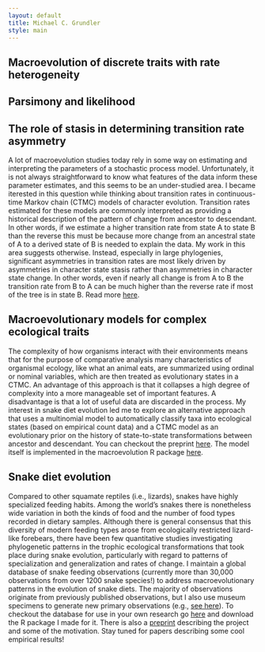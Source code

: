 ```yaml
---
layout: default
title: Michael C. Grundler
style: main
---
```


## Macroevolution of discrete traits with rate heterogeneity

## Parsimony and likelihood

## The role of stasis in determining transition rate asymmetry

A lot of macroevolution studies today rely in some way on estimating and
interpreting the parameters of a stochastic process model. Unfortunately, it is
not always straightforward to know what features of the data inform these
parameter estimates, and this seems to be an under-studied area. I became
iterested in this question while thinking about transition rates in continuous-time
Markov chain (CTMC) models of character evolution.
Transition rates estimated for these models are commonly interpreted as providing
a historical description of the pattern of change from ancestor to descendant.
In other words, if we estimate a higher transition rate from state A to state B
than the reverse this must be because more change from an ancestral state of A
to a derived state of B is needed to explain the data.
My work in this area suggests otherwise. Instead, especially in large phylogenies,
significant asymmetries in transition rates are most likely driven by asymmetries
in character state stasis rather than asymmetries in character state change.
In other words, even if nearly all change is from A to B the transition rate
from B to A can be much higher than the reverse rate if most of the tree is in
state B. Read more [here](https://blueraleigh.github.io/research).

## Macroevolutionary models for complex ecological traits

The complexity of how organisms interact with their environments means that for
the purpose of comparative analysis many characteristics of organismal ecology,
like what an animal eats, are summarized using ordinal or nominal variables, which
are then treated as evolutionary states in a CTMC. An advantage of this approach
is that it collapses a high degree of complexity into a more manageable set of
important features. A disadvantage is that a lot of useful data are discarded in
the process. My interest in snake diet evolution led me to explore an alternative
approach that uses a multinomial model to automatically classify taxa
into ecological states (based on empirical count data) and a CTMC model as an
evolutionary prior on the history of state-to-state transformations between
ancestor and descendant.
You can checkout the preprint [here](https://www.biorxiv.org/content/10.1101/640334v2).
The model itself is implemented in the macroevolution R package [here](https://github.com/blueraleigh/macroevolution).

## Snake diet evolution

Compared to other squamate reptiles (i.e., lizards), snakes have highly specialized
feeding habits. Among the world’s snakes there is nonetheless wide variation in
both the kinds of food and the number of food types recorded in dietary samples.
Although there is general consensus that this diversity of modern feeding types
arose from ecologically restricted lizard-like forebears, there have been few
quantitative studies investigating phylogenetic patterns in the trophic ecological
transformations that took place during snake evolution, particularly with regard
to patterns of specialization and generalization and rates of change. I maintain
a global database of snake feeding observations (currently more than 30,000 observations
from over 1200 snake species!) to address macroevolutionary patterns
in the evolution of snake diets. The majority of observations originate from
previously published observations, but I also use museum specimens to generate
new primary observations (e.g., [see here](https://quod.lib.umich.edu/r/rept3ic)).
To checkout the database for use in your own research go [here](https://github.com/blueraleigh/squamatabase)
and download the R package I made for it. There is also a [preprint](https://blueraleigh.github.io/research)
describing the project and some of the motivation. Stay tuned for papers describing some cool
empirical results!
